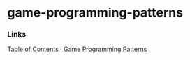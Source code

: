 # game-programming-patterns

### Links

[Table of Contents · Game Programming Patterns](http://gameprogrammingpatterns.com/contents.html)
